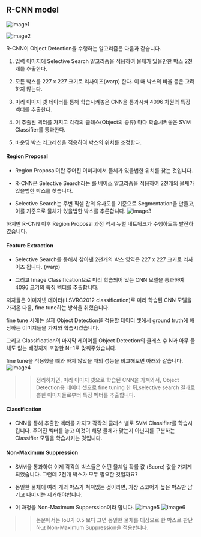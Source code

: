 ## R-CNN model 

![image1](https://img1.daumcdn.net/thumb/R1280x0/?scode=mtistory2&fname=https%3A%2F%2Fblog.kakaocdn.net%2Fdn%2FbJaTYc%2FbtqANCZbqeK%2FYilKOm42aNYvPcWIjYxCdK%2Fimg.png)

![image2](https://img1.daumcdn.net/thumb/R1280x0/?scode=mtistory2&fname=https%3A%2F%2Fblog.kakaocdn.net%2Fdn%2FbdmFi2%2FbtqAQ38E2v3%2FJMXznsWZsX3YQAuTkKtpWK%2Fimg.png)

R-CNN이 Object Detection을 수행하는 알고리즘은 다음과 같습니다.

1. 입력 이미지에 Selective Search 알고리즘을 적용하여 물체가 있을만한 박스 2천개를 추출한다.

2. 모든 박스를 227 x 227 크기로 리사이즈(warp) 한다. 이 때 박스의 비율 등은 고려하지 않는다.

3. 미리 이미지 넷 데이터를 통해 학습시켜놓은 CNN을 통과시켜 4096 차원의 특징 벡터를 추출한다.

4. 이 추출된 벡터를 가지고 각각의 클래스(Object의 종류) 마다 학습시켜놓은 SVM Classifier를 통과한다.

5. 바운딩 박스 리그레션을 적용하여 박스의 위치를 조정한다.


#### Region Proposal

- Region Proposal이란 주어진 이미지에서 물체가 있을법한 위치를 찾는 것입니다.

- R-CNN은 Selective Search라는 룰 베이스 알고리즘을 적용하여 2천개의 물체가 있을법한 박스를 찾습니다.

- Selective Search는 주변 픽셀 간의 유사도를 기준으로 Segmentation을 만들고, 이를 기준으로 물체가 있을법한 박스를 추론합니다.
![image3](https://img1.daumcdn.net/thumb/R1280x0/?scode=mtistory2&fname=https%3A%2F%2Fblog.kakaocdn.net%2Fdn%2FSRNtz%2FbtqAPeQCKIU%2F1JsEHoX4e2bSAgzrgQQCD1%2Fimg.png)

하지만 R-CNN 이후 Region Proposal 과정 역시 뉴럴 네트워크가 수행하도록 발전하였습니다.


#### Feature Extraction


- Selective Search를 통해서 찾아낸 2천개의 박스 영역은 227 x 227 크기로 리사이즈 됩니다. (warp)

- 그리고 Image Classification으로 미리 학습되어 있는 CNN 모델을 통과하여 4096 크기의 특징 벡터를 추출합니다. 

저자들은 이미지넷 데이터(ILSVRC2012 classification)로 미리 학습된 CNN 모델을 가져온 다음, fine tune하는 방식을 취했습니다.

fine tune 시에는 실제 Object Detection을 적용할 데이터 셋에서 ground truth에 해당하는 이미지들을 가져와 학습시켰습니다.

그리고 Classification의 마지막 레이어를 Object Detection의 클래스 수 N과 아무 물체도 없는 배경까지 포함한 N+1로 맞춰주었습니다.

fine tune을 적용했을 떄와 하지 않았을 때의 성능을 비교해보면 아래와 같습니다.
![image4](https://img1.daumcdn.net/thumb/R1280x0/?scode=mtistory2&fname=https%3A%2F%2Fblog.kakaocdn.net%2Fdn%2FbklvjP%2FbtqAQl2Z3K3%2FaltDKimUjrdIaMiXocinv1%2Fimg.png)


>> 정리하자면, 미리 이미지 넷으로 학습된 CNN을 가져와서, Object Detection용 데이터 셋으로 fine tuning 한 뒤,selective search 결과로 뽑힌 이미지들로부터 특징 벡터를 추출합니다.


#### Classification

- CNN을 통해 추출한 벡터를 가지고 각각의 클래스 별로 SVM Classifier를 학습시킵니다. 주어진 벡터를 놓고 이것이 해당 물체가 맞는지 아닌지를 구분하는 Classifier 모델을 학습시키는 것입니다.


#### Non-Maximum Suppression


- SVM을 통과하여 이제 각각의 박스들은 어떤 물체일 확률 값 (Score) 값을 가지게 되었습니다. 그런데 2천개 박스가 모두 필요한 것일까요?

- 동일한 물체에 여러 개의 박스가 쳐져있는 것이라면,  가장 스코어가 높은 박스만 남기고 나머지는 제거해야합니다.

- 이 과정을 Non-Maximum Supperssion이라 합니다.
![image5](https://img1.daumcdn.net/thumb/R1280x0/?scode=mtistory2&fname=https%3A%2F%2Fblog.kakaocdn.net%2Fdn%2Fpu1Jo%2FbtqANDX2WUQ%2FdB9pDakTtO57zjZa0CLsa1%2Fimg.png)
![image6](https://img1.daumcdn.net/thumb/R1280x0/?scode=mtistory2&fname=https%3A%2F%2Fblog.kakaocdn.net%2Fdn%2FJGbNK%2FbtqAQ2Pr0yo%2FJ5zFOBxdpX1lZBxKuWk8mk%2Fimg.png)
>> 논문에서는 IoU가 0.5 보다 크면 동일한 물체를 대상으로 한 박스로 판단하고 Non-Maximum Suppression을 적용합니다.